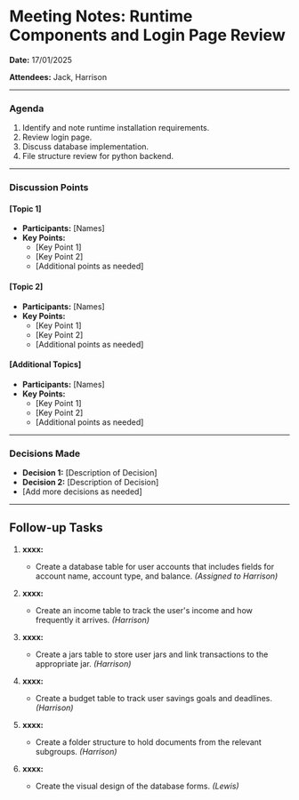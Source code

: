 # Meeting Notes: Runtime Components and Login Page Review

**Date:** 17/01/2025

**Attendees:** Jack, Harrison

---

### Agenda

1. Identify and note runtime installation requirements.
2. Review login page.
3. Discuss database implementation.
4. File structure review for python backend.

---

### Discussion Points

#### [Topic 1]

- **Participants:** [Names]
- **Key Points:**
  - [Key Point 1]
  - [Key Point 2]
  - [Additional points as needed]

#### [Topic 2]

- **Participants:** [Names]
- **Key Points:**
  - [Key Point 1]
  - [Key Point 2]
  - [Additional points as needed]

#### [Additional Topics]

- **Participants:** [Names]
- **Key Points:**
  - [Key Point 1]
  - [Key Point 2]
  - [Additional points as needed]

---

### Decisions Made

- **Decision 1:** [Description of Decision]
- **Decision 2:** [Description of Decision]
- [Add more decisions as needed]

---

## Follow-up Tasks

1. **xxxx:**
   - Create a database table for user accounts that includes fields for account name, account type, and balance. *(Assigned to Harrison)*

2. **xxxx:**
   - Create an income table to track the user's income and how frequently it arrives. *(Harrison)*

3. **xxxx:**
   - Create a jars table to store user jars and link transactions to the appropriate jar. *(Harrison)*

4. **xxxx:**
   - Create a budget table to track user savings goals and deadlines. *(Harrison)*

5. **xxxx:**
    - Create a folder structure to hold documents from the relevant subgroups. *(Harrison)*

6. **xxxx:**
    - Create the visual design of the database forms. *(Lewis)*
